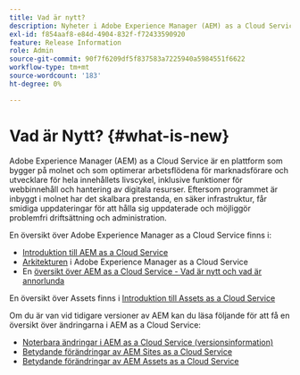 ```yaml
---
title: Vad är nytt?
description: Nyheter i Adobe Experience Manager (AEM) as a Cloud Service.
exl-id: f854aaf8-e84d-4904-832f-f72433590920
feature: Release Information
role: Admin
source-git-commit: 90f7f6209df5f837583a7225940a5984551f6622
workflow-type: tm+mt
source-wordcount: '183'
ht-degree: 0%

---
```


# Vad är Nytt? {#what-is-new}

<!-- For the pre-release of Adobe Experience Manager (AEM) as a Cloud Service everything is new. -->

Adobe Experience Manager (AEM) as a Cloud Service är en plattform som bygger på molnet och som optimerar arbetsflödena för marknadsförare och utvecklare för hela innehållets livscykel, inklusive funktioner för webbinnehåll och hantering av digitala resurser. Eftersom programmet är inbyggt i molnet har det skalbara prestanda, en säker infrastruktur, får smidiga uppdateringar för att hålla sig uppdaterade och möjliggör problemfri driftsättning och administration.

En översikt över Adobe Experience Manager as a Cloud Service finns i:
* [Introduktion till AEM as a Cloud Service](/help/overview/introduction.md)
* [Arkitekturen](/help/overview/architecture.md) i Adobe Experience Manager as a Cloud Service
* En [översikt över AEM as a Cloud Service - Vad är nytt och vad är annorlunda](/help/overview/what-is-new-and-different.md)

<!-- Link to introduction or what's new of Sites. -->

En översikt över Assets finns i [Introduktion till Assets as a Cloud Service](/help/assets/overview.md)

Om du är van vid tidigare versioner av AEM kan du läsa följande för att få en översikt över ändringarna i AEM as a Cloud Service:

* [Noterbara ändringar i AEM as a Cloud Service (versionsinformation)](/help/release-notes/aem-cloud-changes.md)
* [Betydande förändringar av AEM Sites as a Cloud Service](/help/sites-cloud/sites-cloud-changes.md)
* [Betydande förändringar av AEM Assets as a Cloud Service](/help/assets/assets-cloud-changes.md)

